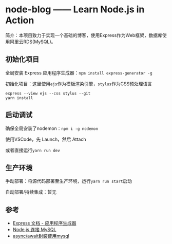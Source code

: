 # node-blog —— Learn Node.js in Action

简介：本项目致力于实现一个基础的博客，使用Express作为Web框架，数据库使用阿里云RDS(MySQL)。

## 初始化项目

全局安装 Express 应用程序生成器：`npm install express-generator -g`

初始化项目：这里使用`ejs`作为模板渲染引擎，`stylus`作为CSS预处理语言

```
express --view ejs --css stylus --git
yarn install
```

## 启动调试

确保全局安装了nodemon：`npm i -g nodemon`

使用VSCode，先 Launch，然后 Attach

或者直接运行`yarn run dev`

## 生产环境

手动部署：将源代码部署至生产环境，运行`yarn run start`启动

自动部署/持续集成：暂无

## 参考

- [Express 文档 - 应用程序生成器](https://expressjs.com/zh-cn/starter/generator.html)
- [Node.js 连接 MySQL](http://www.runoob.com/nodejs/nodejs-mysql.html)
- [async/await封装使用mysql](https://chenshenhai.github.io/koa2-note/note/mysql/async.html)

